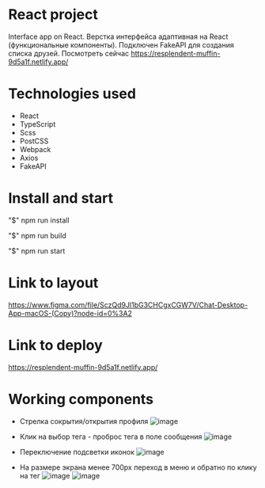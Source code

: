 # React project
Interface app on React.
Верстка интерфейса адаптивная на React (функциональные компоненты). Подключен FakeAPI для создания списка друзей.
Посмотреть сейчас https://resplendent-muffin-9d5a1f.netlify.app/

# Technologies used
- React
- TypeScript
- Scss
- PostCSS
- Webpack
- Axios
- FakeAPI

# Install and start
"$" npm run install 

"$" npm run build

"$" npm run start

# Link to layout
https://www.figma.com/file/SczQd9Jl1bG3CHCgxCGW7V/Chat-Desktop-App-macOS-(Copy)?node-id=0%3A2

# Link to deploy
https://resplendent-muffin-9d5a1f.netlify.app/

# Working components
- Стрелка сокрытия/открытия профиля
 ![image](https://github.com/innabatalova/React-lendind/assets/79709718/5562d093-b410-4499-8cd7-e086595c255a)

- Клик на выбор тега - проброс тега в поле сообщения
 ![image](https://github.com/innabatalova/React-lendind/assets/79709718/4695f14a-145c-4db8-ba2b-e93fbd23b412)

- Переключение подсветки иконок
 ![image](https://github.com/innabatalova/React-lendind/assets/79709718/ae87f5f3-c32b-4af0-b074-7824e9ad28de)

- На размере экрана менее 700px переход в меню и обратно по клику на тег
 ![image](https://github.com/innabatalova/React-lendind/assets/79709718/7e5faefe-4b8c-408f-bf12-0bfe6b371a7a)
 ![image](https://github.com/innabatalova/React-lendind/assets/79709718/0b1a84b5-60d6-4c28-9239-7ff9b312bca2)






